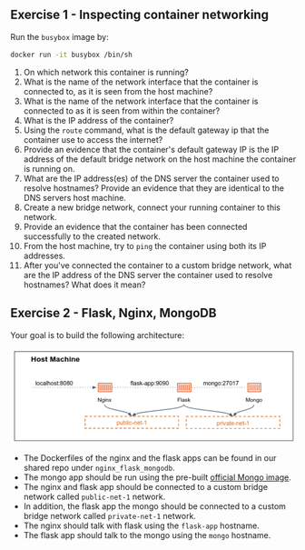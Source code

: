 
## Exercise 1 - Inspecting container networking

Run the `busybox` image by:

```bash
docker run -it busybox /bin/sh
```

1. On which network this container is running?
2. What is the name of the network interface that the container is connected to, as it is seen from the host machine?
3. What is the name of the network interface that the container is connected to as it is seen from within the container?
4. What is the IP address of the container?
5. Using the `route` command, what is the default gateway ip that the container use to access the internet?
6. Provide an evidence that the container's default gateway IP is the IP address of the default bridge network on the host machine the container is running on.
7. What are the IP address(es) of the DNS server the container used to resolve hostnames? Provide an evidence that they are identical to the DNS servers host machine.
8. Create a new bridge network, connect your running container to this network.
9. Provide an evidence that the container has been connected successfully to the created network.
10. From the host machine, try to `ping` the container using both its IP addresses.
11. After you've connected the container to a custom bridge network, what are the IP address of the DNS server the container used to resolve hostnames? What does it mean?

## Exercise 2 -  Flask, Nginx, MongoDB

Your goal is to build the following architecture:

![.guides/img/nginx-flask-mongo](./nginx-flask-mongo.png)

- The Dockerfiles of the nginx and the flask apps can be found in our shared repo under `nginx_flask_mongodb`.
- The mongo app should be run using the pre-built [official Mongo image](https://hub.docker.com/_/mongo).
- The nginx and flask app should be connected to a custom bridge network called `public-net-1` network.
- In addition, the flask app the mongo should be connected to a custom bridge network called `private-net-1` network.
- The nginx should talk with flask using the `flask-app` hostname.
- The flask app should talk to the mongo using the `mongo` hostname.

